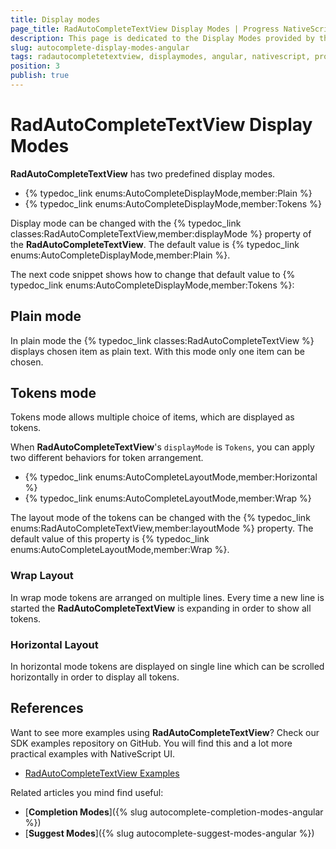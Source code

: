 ```yaml
---
title: Display modes
page_title: RadAutoCompleteTextView Display Modes | Progress NativeScript UI Documentation
description: This page is dedicated to the Display Modes provided by the RadAutoCompleteTextView control.
slug: autocomplete-display-modes-angular
tags: radautocompletetextview, displaymodes, angular, nativescript, professional, ui
position: 3
publish: true
---
```


# RadAutoCompleteTextView Display Modes

**RadAutoCompleteTextView** has two predefined display modes.

* {% typedoc_link enums:AutoCompleteDisplayMode,member:Plain %}
* {% typedoc_link enums:AutoCompleteDisplayMode,member:Tokens %}

Display mode can be changed with the {% typedoc_link classes:RadAutoCompleteTextView,member:displayMode %} property of the **RadAutoCompleteTextView**. The default value is {% typedoc_link enums:AutoCompleteDisplayMode,member:Plain %}.

The next code snippet shows how to change that default value to {% typedoc_link enums:AutoCompleteDisplayMode,member:Tokens %}:

<snippet id='angular-autocomplete-tokens-mode-html'/>
<snippet id='angular-autocomplete-tokens-mode'/>

## Plain mode

In plain mode the {% typedoc_link classes:RadAutoCompleteTextView %} displays chosen item as plain text. With this mode only one item can be chosen.

## Tokens mode

Tokens mode allows multiple choice of items, which are displayed as tokens.

When **RadAutoCompleteTextView**'s `displayMode` is `Tokens`, you can apply two different behaviors for token arrangement.

* {% typedoc_link enums:AutoCompleteLayoutMode,member:Horizontal %}
* {% typedoc_link enums:AutoCompleteLayoutMode,member:Wrap %}

The layout mode of the tokens can be changed with the {% typedoc_link enums:RadAutoCompleteTextView,member:layoutMode %} property. The default value of this property is {% typedoc_link enums:AutoCompleteLayoutMode,member:Wrap %}.

<snippet id='angular-autocomplete-layouts-wrap-html'/>
<snippet id='angular-autocomplete-layouts-wrap'/>

### Wrap Layout

In wrap mode tokens are arranged on multiple lines. Every time a new line is started the **RadAutoCompleteTextView** is expanding in order to show all tokens.

### Horizontal Layout

In horizontal mode tokens are displayed on single line which can be scrolled horizontally in order to display all tokens.

## References

Want to see more examples using **RadAutoCompleteTextView**?
Check our SDK examples repository on GitHub. You will find this and a lot more practical examples with NativeScript UI.

* [RadAutoCompleteTextView Examples](https://github.com/NativeScript/nativescript-ui-samples/tree/master/autocomplete/app/)

Related articles you mind find useful:

* [**Completion Modes**]({% slug autocomplete-completion-modes-angular %})
* [**Suggest Modes**]({% slug autocomplete-suggest-modes-angular %})
